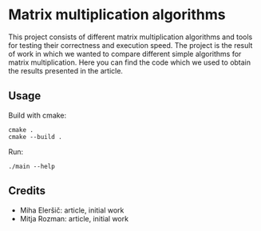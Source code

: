 # Matrix multiplication algorithms

This project consists of different matrix multiplication algorithms and tools for testing their correctness and execution speed. The project is the result of work in which we wanted to compare different simple algorithms for matrix multiplication. Here you can find the code which we used to obtain the results presented in the article.

## Usage

Build with cmake:
```
cmake .
cmake --build .
```

Run:
```
./main --help
```


## Credits
* Miha Eleršič: article, initial work
* Mitja Rozman: article, initial work